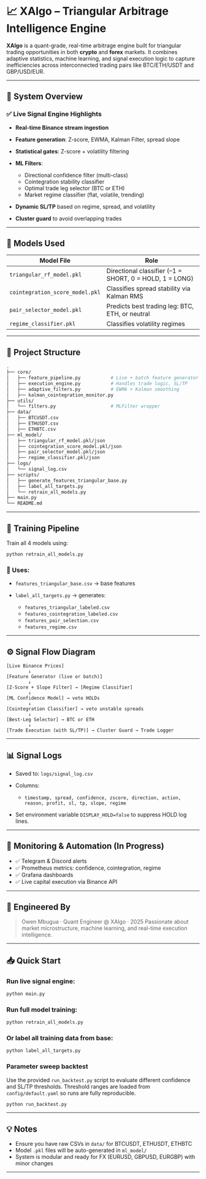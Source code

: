# 📈 XAlgo – Triangular Arbitrage Intelligence Engine

**XAlgo** is a quant-grade, real-time arbitrage engine built for triangular trading opportunities in both **crypto** and **forex** markets.
It combines adaptive statistics, machine learning, and signal execution logic to capture inefficiencies across interconnected trading pairs like BTC/ETH/USDT and GBP/USD/EUR.

---

## 🚀 System Overview

### ✅ Live Signal Engine Highlights

* **Real-time Binance stream ingestion**
* **Feature generation**: Z-score, EWMA, Kalman Filter, spread slope
* **Statistical gates**: Z-score + volatility filtering
* **ML Filters**:

  * Directional confidence filter (multi-class)
  * Cointegration stability classifier
  * Optimal trade leg selector (BTC or ETH)
  * Market regime classifier (flat, volatile, trending)
* **Dynamic SL/TP** based on regime, spread, and volatility
* **Cluster guard** to avoid overlapping trades

---

## 🤖 Models Used

| Model File                      | Role                                                    |
| ------------------------------- | ------------------------------------------------------- |
| `triangular_rf_model.pkl`       | Directional classifier (–1 = SHORT, 0 = HOLD, 1 = LONG) |
| `cointegration_score_model.pkl` | Classifies spread stability via Kalman RMS              |
| `pair_selector_model.pkl`       | Predicts best trading leg: BTC, ETH, or neutral         |
| `regime_classifier.pkl`         | Classifies volatility regimes                           |

---

## 📂 Project Structure

```bash
.
├── core/
│   ├── feature_pipeline.py           # Live + batch feature generator
│   ├── execution_engine.py           # Handles trade logic, SL/TP
│   ├── adaptive_filters.py           # EWMA + Kalman smoothing
│   ├── kalman_cointegration_monitor.py
├── utils/
│   └── filters.py                    # MLFilter wrapper
├── data/
│   ├── BTCUSDT.csv
│   ├── ETHUSDT.csv
│   ├── ETHBTC.csv
├── ml_model/
│   ├── triangular_rf_model.pkl/json
│   ├── cointegration_score_model.pkl/json
│   ├── pair_selector_model.pkl/json
│   ├── regime_classifier.pkl/json
├── logs/
│   └── signal_log.csv
├── scripts/
│   ├── generate_features_triangular_base.py
│   ├── label_all_targets.py
│   └── retrain_all_models.py
├── main.py
└── README.md
```

---

## 🥪 Training Pipeline

Train all 4 models using:

```bash
python retrain_all_models.py
```

### 📁 Uses:

* `features_triangular_base.csv` → base features
* `label_all_targets.py` → generates:

  * `features_triangular_labeled.csv`
  * `features_cointegration_labeled.csv`
  * `features_pair_selection.csv`
  * `features_regime.csv`

---

## ⚙️ Signal Flow Diagram

```text
[Live Binance Prices]
        ↓
[Feature Generator (live or batch)]
        ↓
[Z-Score + Slope Filter] → [Regime Classifier]
        ↓
[ML Confidence Model] → veto HOLDs
        ↓
[Cointegration Classifier] → veto unstable spreads
        ↓
[Best-Leg Selector] → BTC or ETH
        ↓
[Trade Execution (with SL/TP)] → Cluster Guard → Trade Logger
```

---

## 📊 Signal Logs

* Saved to: `logs/signal_log.csv`
* Columns:

  * `timestamp, spread, confidence, zscore, direction, action, reason, profit, sl, tp, slope, regime`
* Set environment variable `DISPLAY_HOLD=false` to suppress HOLD log lines.

---

## 📡 Monitoring & Automation (In Progress)

* ✅ Telegram & Discord alerts
* ✅ Prometheus metrics: confidence, cointegration, regime
* ✅ Grafana dashboards
* ✅ Live capital execution via Binance API

---

## 🧐 Engineered By

> Owen Mbugua · Quant Engineer @ XAlgo · 2025
> Passionate about market microstructure, machine learning, and real-time execution intelligence.

---

## 📥 Quick Start

### Run live signal engine:

```bash
python main.py
```

### Run full model training:

```bash
python retrain_all_models.py
```

### Or label all training data from base:

```bash
python label_all_targets.py
```

### Parameter sweep backtest

Use the provided `run_backtest.py` script to evaluate different confidence and
SL/TP thresholds. Threshold ranges are loaded from `config/default.yaml` so runs
are fully reproducible.

```bash
python run_backtest.py
```

---

## 💡 Notes

* Ensure you have raw CSVs in `data/` for BTCUSDT, ETHUSDT, ETHBTC
* Model `.pkl` files will be auto-generated in `ml_model/`
* System is modular and ready for FX (EURUSD, GBPUSD, EURGBP) with minor changes

---
